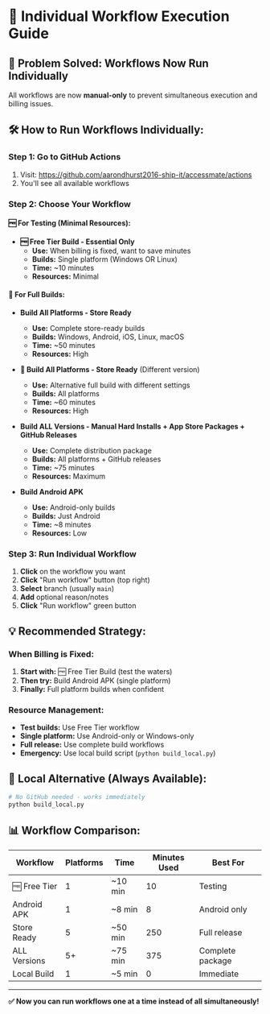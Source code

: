 # 🎯 Individual Workflow Execution Guide

## 🚨 **Problem Solved: Workflows Now Run Individually**

All workflows are now **manual-only** to prevent simultaneous execution and billing issues.

## 🛠️ **How to Run Workflows Individually:**

### **Step 1: Go to GitHub Actions**
1. Visit: https://github.com/aarondhurst2016-ship-it/accessmate/actions
2. You'll see all available workflows

### **Step 2: Choose Your Workflow**

#### **🆓 For Testing (Minimal Resources):**
- **🆓 Free Tier Build - Essential Only** 
  - **Use:** When billing is fixed, want to save minutes
  - **Builds:** Single platform (Windows OR Linux)
  - **Time:** ~10 minutes
  - **Resources:** Minimal

#### **🚀 For Full Builds:**
- **Build All Platforms - Store Ready**
  - **Use:** Complete store-ready builds
  - **Builds:** Windows, Android, iOS, Linux, macOS
  - **Time:** ~50 minutes
  - **Resources:** High

- **🚀 Build All Platforms - Store Ready** (Different version)
  - **Use:** Alternative full build with different settings
  - **Builds:** All platforms
  - **Time:** ~60 minutes
  - **Resources:** High

- **Build ALL Versions - Manual Hard Installs + App Store Packages + GitHub Releases**
  - **Use:** Complete distribution package
  - **Builds:** All platforms + GitHub releases
  - **Time:** ~75 minutes
  - **Resources:** Maximum

- **Build Android APK**
  - **Use:** Android-only builds
  - **Builds:** Just Android
  - **Time:** ~8 minutes
  - **Resources:** Low

### **Step 3: Run Individual Workflow**
1. **Click** on the workflow you want
2. **Click** "Run workflow" button (top right)
3. **Select** branch (usually `main`)
4. **Add** optional reason/notes
5. **Click** "Run workflow" green button

## 💡 **Recommended Strategy:**

### **When Billing is Fixed:**
1. **Start with:** 🆓 Free Tier Build (test the waters)
2. **Then try:** Build Android APK (single platform)
3. **Finally:** Full platform builds when confident

### **Resource Management:**
- **Test builds:** Use Free Tier workflow
- **Single platform:** Use Android-only or Windows-only
- **Full release:** Use complete build workflows
- **Emergency:** Use local build script (`python build_local.py`)

## 🔧 **Local Alternative (Always Available):**
```bash
# No GitHub needed - works immediately
python build_local.py
```

## 📊 **Workflow Comparison:**

| Workflow | Platforms | Time | Minutes Used | Best For |
|----------|-----------|------|--------------|----------|
| 🆓 Free Tier | 1 | ~10 min | 10 | Testing |
| Android APK | 1 | ~8 min | 8 | Android only |
| Store Ready | 5 | ~50 min | 250 | Full release |
| ALL Versions | 5+ | ~75 min | 375 | Complete package |
| Local Build | 1 | ~5 min | 0 | Immediate |

---

**✅ Now you can run workflows one at a time instead of all simultaneously!**